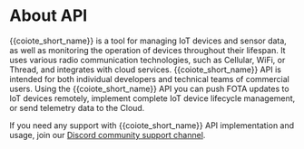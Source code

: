 # About API

{{coiote_short_name}} is a tool for managing IoT devices and sensor data, as well as monitoring the operation of devices throughout their lifespan. It uses various radio communication technologies, such as Cellular, WiFi, or Thread, and integrates with cloud services. {{coiote_short_name}} API is intended for both individual developers and technical teams of commercial users.
Using the {{coiote_short_name}} API you can push FOTA updates to IoT devices remotely, implement complete IoT device lifecycle management, or send telemetry data to the Cloud.




If you need any support with {{coiote_short_name}} API implementation and usage, join our [Discord community support channel](https://discord.com/invite/gM4Y4ZWAYU). 







